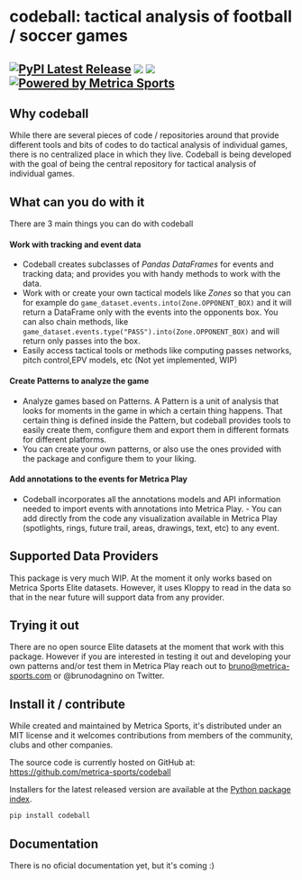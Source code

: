 # codeball: tactical analysis of football / soccer games

[![PyPI Latest Release](https://img.shields.io/pypi/v/codeball.svg)](https://pypi.org/project/codeball/)
![](https://img.shields.io/github/license/metrica-sports/codeball)
![](https://img.shields.io/pypi/pyversions/codeball)
[![Powered by Metrica Sports](https://img.shields.io/badge/Powered%20by-Metrica%20Sports-green)](https://metrica-sports.com/)
--------

## Why codeball

While there are several pieces of code / repositories around that provide different tools and bits of codes to do tactical analysis of individual games, there is no centralized place in which they live. Codeball is being developed with the goal of being the central repository for tactical analysis of individual games.

## What can you do with it

There are 3 main things you can do with codeball

#### Work with tracking and event data

- Codeball creates subclasses of *Pandas DataFrames* for events and tracking data; and provides you with handy methods to work with the data.
- Work with or create your own tactical models like *Zones* so that you can for example do `game_dataset.events.into(Zone.OPPONENT_BOX)` and it will return a DataFrame only with the events into the opponents box. You can also chain methods, like `game_dataset.events.type("PASS").into(Zone.OPPONENT_BOX)` and will return only passes into the box.
- Easily access tactical tools or methods like computing passes networks, pitch control,EPV models, etc (Not yet implemented, WIP)

#### Create Patterns to analyze the game

- Analyze games based on Patterns. A Pattern is a unit of analysis that looks for moments in the game in which a certain thing happens. That certain thing is defined inside the Pattern, but codeball provides tools to easily create them, configure them and export them in different formats for different platforms.
- You can create your own patterns, or also use the ones provided with the package and configure them to your liking.

#### Add annotations to the events for Metrica Play

- Codeball incorporates all the annotations models and API information needed to import events with annotations into Metrica Play. - You can add directly from the code any visualization available in Metrica Play  (spotlights, rings, future trail, areas, drawings, text, etc) to any event.

## Supported Data Providers

This package is very much WIP. At the moment it only works based on Metrica Sports Elite datasets. However, it uses Kloppy to read in the data so that in the near future will support data from any provider.

## Trying it out

There are no open source Elite datasets at the moment that work with this package. However if you are interested in testing it out and developing your own patterns and/or test them in Metrica Play reach out to bruno@metrica-sports.com or @brunodagnino on Twitter.

## Install it / contribute

While created and maintained by Metrica Sports, it's distributed under an MIT license and it welcomes contributions from members of the community, clubs and other companies.

The source code is currently hosted on GitHub at: https://github.com/metrica-sports/codeball

Installers for the latest released version are available at the [Python package index](https://pypi.org/project/codeball).

```sh
pip install codeball
```

## Documentation

There is no oficial documentation yet, but it's coming :)
